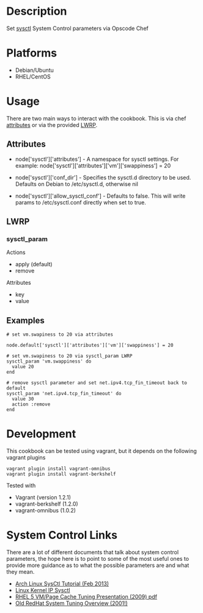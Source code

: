 Description
===========

Set [sysctl](http://en.wikipedia.org/wiki/Sysctl) System Control parameters via Opscode Chef

Platforms
=========

* Debian/Ubuntu
* RHEL/CentOS

Usage
=======

There are two main ways to interact with the cookbook. This is via chef [attributes](http://docs.opscode.com/essentials_cookbook_attribute_files.html) or via the provided [LWRP](http://docs.opscode.com/lwrp.html).

## Attributes

* node['sysctl']['attributes'] - A namespace for sysctl settings.
  For example: node['sysctl']['attributes']['vm']['swappiness'] = 20

* node['sysctl']['conf_dir']  - Specifies the sysctl.d directory to be used. Defaults on Debian to /etc/sysctl.d, otherwise nil
* node['sysctl']['allow_sysctl_conf'] - Defaults to false. This will write params to /etc/sysctl.conf directly when set to true.

## LWRP

### sysctl_param

Actions

- apply (default)
- remove

Attributes

- key
- value

## Examples

    # set vm.swapiness to 20 via attributes

    node.default['sysctl']['attributes']['vm']['swappiness'] = 20

    # set vm.swapiness to 20 via sysctl_param LWRP
    sysctl_param 'vm.swappiness' do
      value 20
    end

    # remove sysctl parameter and set net.ipv4.tcp_fin_timeout back to default
    sysctl_param 'net.ipv4.tcp_fin_timeout' do
      value 30
      action :remove
    end

# Development

This cookbook can be tested using vagrant, but it depends on the following vagrant plugins

```
vagrant plugin install vagrant-omnibus
vagrant plugin install vagrant-berkshelf
```

Tested with 
* Vagrant (version 1.2.1)
* vagrant-berkshelf (1.2.0)
* vagrant-omnibus (1.0.2)

# System Control Links

There are a lot of different documents that talk about system control parameters, the hope here is to point to some of the most useful ones to provide more guidance as to what the possible parameters are and what they mean.

* [Arch Linux SysCtl Tutorial (Feb 2013)](http://gotux.net/arch-linux/sysctl-config/)
* [Linux Kernel IP Sysctl](http://www.kernel.org/doc/Documentation/networking/ip-sysctl.txt)
* [RHEL 5 VM/Page Cache Tuning Presentation (2009) pdf](http://people.redhat.com/dshaks/Larry_Shak_Perf_Summit1_2009_final.pdf)
* [Old RedHat System Tuning Overview (2001!)](http://people.redhat.com/alikins/system_tuning.html)

